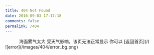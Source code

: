 ```yaml
---
title: 404 Not Found
date: 2016-09-03 17:17:18
comments: false
permalink: /404
---
```

<center>
海面雾气太大
受天气影响，该页无法正常显示
你可以 [返回首页](/)
</center>
![error](/images/404/error_bg.png)